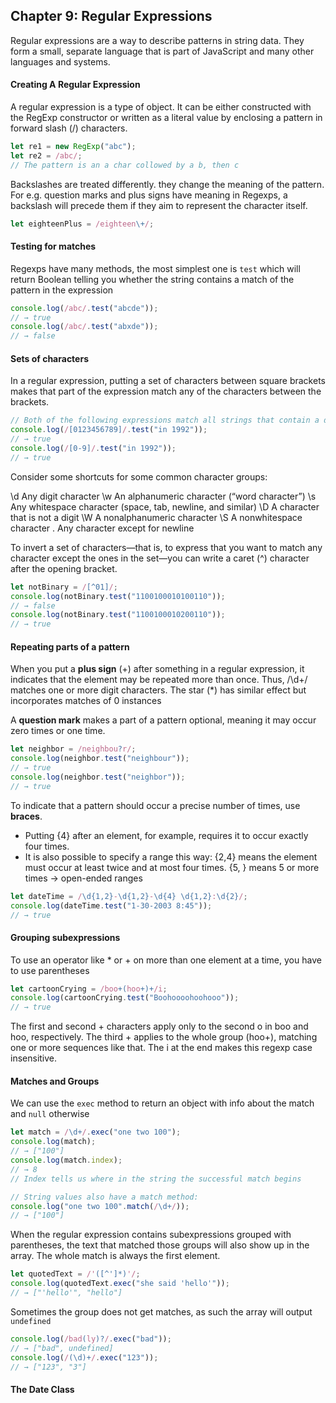 ## Chapter 9: Regular Expressions

Regular expressions are a way to describe patterns in string data. They form a small, separate language that is part of JavaScript and many other languages and systems.

#### Creating A Regular Expression

A regular expression is a type of object. It can be either constructed with the RegExp constructor or written as a literal value by enclosing a pattern in forward slash (/) characters.

```js
let re1 = new RegExp("abc");
let re2 = /abc/;
// The pattern is an a char collowed by a b, then c
```

Backslashes are treated differently. they change the meaning of the pattern. For e.g. question marks and plus signs have meaning in Regexps, a backslash will precede them if they aim to represent the character itself.

```js
let eighteenPlus = /eighteen\+/;
```

#### Testing for matches

Regexps have many methods, the most simplest one is `test` which will return Boolean telling you whether the string contains a match of the pattern in the expression

```js
console.log(/abc/.test("abcde"));
// → true
console.log(/abc/.test("abxde"));
// → false
```

#### Sets of characters

In a regular expression, putting a set of characters between square brackets makes that part of the expression match any of the characters between the brackets.

```js
// Both of the following expressions match all strings that contain a digit:
console.log(/[0123456789]/.test("in 1992"));
// → true
console.log(/[0-9]/.test("in 1992"));
// → true
```

Consider some shortcuts for some common character groups:

\d Any digit character
\w An alphanumeric character (“word character”)
\s Any whitespace character (space, tab, newline, and similar)
\D A character that is not a digit
\W A nonalphanumeric character
\S A nonwhitespace character
. Any character except for newline

To invert a set of characters—that is, to express that you want to match any character except the ones in the set—you can write a caret (^) character after the opening bracket.

```js
let notBinary = /[^01]/;
console.log(notBinary.test("1100100010100110"));
// → false
console.log(notBinary.test("1100100010200110"));
// → true
```

#### Repeating parts of a pattern

When you put a **plus sign** (+) after something in a regular expression, it indicates that the element may be repeated more than once. Thus, /\d+/ matches one or more digit characters. The star (\*) has similar effect but incorporates matches of 0 instances

A **question mark** makes a part of a pattern optional, meaning it may occur zero times or one time.

```js
let neighbor = /neighbou?r/;
console.log(neighbor.test("neighbour"));
// → true
console.log(neighbor.test("neighbor"));
// → true
```

To indicate that a pattern should occur a precise number of times, use **braces**.

- Putting {4} after an element, for example, requires it to occur exactly four times.
- It is also possible to specify a range this way: {2,4} means the element must occur at least twice and at most four times. {5, } means 5 or more times -> open-ended ranges

```js
let dateTime = /\d{1,2}-\d{1,2}-\d{4} \d{1,2}:\d{2}/;
console.log(dateTime.test("1-30-2003 8:45"));
// → true
```

#### Grouping subexpressions

To use an operator like \* or + on more than one element at a time, you have to use parentheses

```js
let cartoonCrying = /boo+(hoo+)+/i;
console.log(cartoonCrying.test("Boohoooohoohooo"));
// → true
```

The first and second + characters apply only to the second o in boo and hoo, respectively. The third + applies to the whole group (hoo+), matching one or more sequences like that.
The i at the end makes this regexp case insensitive.

#### Matches and Groups

We can use the `exec` method to return an object with info about the match and `null` otherwise

```js
let match = /\d+/.exec("one two 100");
console.log(match);
// → ["100"]
console.log(match.index);
// → 8
// Index tells us where in the string the successful match begins

// String values also have a match method:
console.log("one two 100".match(/\d+/));
// → ["100"]
```

When the regular expression contains subexpressions grouped with parentheses, the text that matched those groups will also show up in the array. The whole match is always the first element.

```js
let quotedText = /'([^']*)'/;
console.log(quotedText.exec("she said 'hello'"));
// → ["'hello'", "hello"]
```

Sometimes the group does not get matches, as such the array will output `undefined`

```js
console.log(/bad(ly)?/.exec("bad"));
// → ["bad", undefined]
console.log(/(\d)+/.exec("123"));
// → ["123", "3"]
```

#### The Date Class

